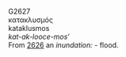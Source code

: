 G2627  
κατακλυσμός  
kataklusmos  
*kat-ak-looce-mos‘*  
From [2626](g2626) an *inundation:* - flood.  
